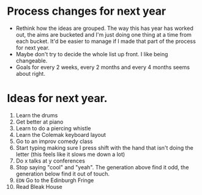 # Process changes for next year

* Rethink how the ideas are grouped. The way this has year has worked out, the aims are bucketed and I'm just doing one thing at a time from each bucket. It'd be easier to manage if I made that part of the process for next year.
* Maybe don't try to decide the whole list up front. I like being changeable.
* Goals for every 2 weeks, every 2 months and every 4 months seems about right.

# Ideas for next year.

1. Learn the drums
1. Get better at piano
1. Learn to do a piercing whistle
1. Learn the Colemak keyboard layout
1. Go to an improv comedy class
1. Start typing making sure I press shift with the hand that isn't doing the letter (this feels like it slows me down a lot)
1. Do x talks at y conferences
1. Stop saying "cool" and "yeah". The generation above find it odd, the generation below find it out of touch.
1. `EDN` Go to the Edinburgh Fringe
1. Read Bleak House
